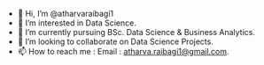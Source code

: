 - 👋 Hi, I’m @atharvaraibagi1
- 👀 I’m interested in Data Science.
- 🌱 I’m currently pursuing BSc. Data Science & Business Analytics.
- 💞️ I’m looking to collaborate on Data Science Projects.
- 📫 How to reach me : Email : atharva.raibagi1@gmail.com.

<!---
atharvaraibagi1/atharvaraibagi1 is a ✨ special ✨ repository because its `README.md` (this file) appears on your GitHub profile.
You can click the Preview link to take a look at your changes.
--->
